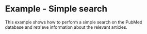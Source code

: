# Example - Simple search
This example shows how to perform a simple search on the PubMed database and retrieve information about the relevant articles.
